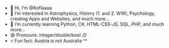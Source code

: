 - 👋 Hi, I’m @Koflaaaa
- 👀 I’m interested in Astrophysics, History (1. and 2. WW), Psychology, creating Apps and Websites, and much more...
- 🌱 I’m currently learning Python, C#, HTML-CSS-JS, SQL, PHP, and much more...
- 😄 Pronouns: integer/double/bool ;D
- ⚡ Fun fact: Austria is not Australia ^^

<!---
Koflaaaa/Koflaaaa is a ✨ special ✨ repository because its `README.md` (this file) appears on your GitHub profile.
You can click the Preview link to take a look at your changes.
--->
